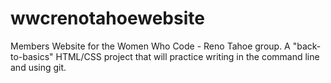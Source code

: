 wwcrenotahoewebsite
===================

Members Website for the Women Who Code - Reno Tahoe group. A "back-to-basics" HTML/CSS project that will practice writing in the command line and using git. 

